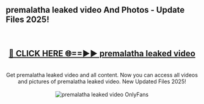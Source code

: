 <h2>premalatha leaked video And Photos - Update Files 2025!</h2>
<br>
<div align="center">
<h2><a href="https://betterlinks.top/A2PfLJ" rel="nofollow">🔴 CLICK HERE 🌐==►► premalatha leaked video</a></h2>
<br>
Get premalatha leaked video and all content. Now you can access all videos and pictures of premalatha leaked video. New Updated Files 2025!
<br>
<br>
<a href="https://betterlinks.top/A2PfLJ" rel="nofollow" data-target="animated-image.originalLink"><img src="https://i.imgur.com/dJHk4Zq.gif" alt="premalatha leaked video OnlyFans" style="max-width: 100%; display: inline-block;" data-target="animated-image.originalImage"></a>
</div>
<br>